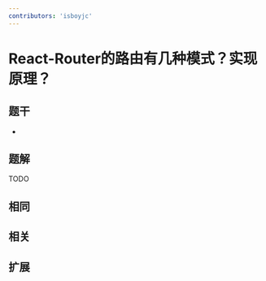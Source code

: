 ```yaml
---
contributors: 'isboyjc'
---
```


# React-Router的路由有几种模式？实现原理？


## 题干

- 



## 题解

<!-- ::: details 点我查看题解 -->

  TODO

<!-- ::: -->



## 相同


## 相关


## 扩展

